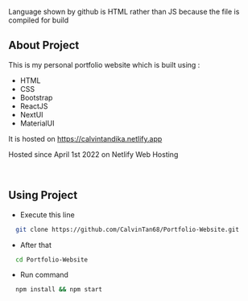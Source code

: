 Language shown by github is HTML rather than JS because the file is compiled for build

## About Project

This is my personal portfolio website which is built using : 

- HTML
- CSS
- Bootstrap
- ReactJS
- NextUI
- MaterialUI

It is hosted on https://calvintandika.netlify.app

Hosted since April 1st 2022 on Netlify Web Hosting

<br>

## Using Project

- Execute this line

```bash
  git clone https://github.com/CalvinTan68/Portfolio-Website.git
```

- After that 

```bash
  cd Portfolio-Website
```

- Run command 

```bash
  npm install && npm start
```
